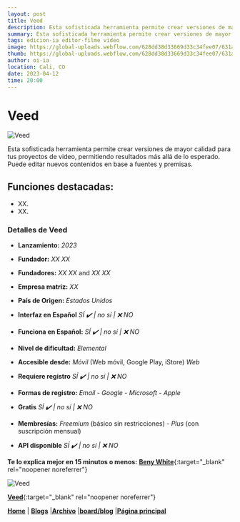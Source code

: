 ```yaml
---
layout: post
title: Veed
description: Esta sofisticada herramienta permite crear versiones de mayor calidad para tus proyectos de video, permitiendo resultados más allá de lo esperado.
summary: Esta sofisticada herramienta permite crear versiones de mayor calidad para tus proyectos de video, permitiendo resultados más allá de lo esperado. Puede editar nuevos contenidos en base a fuentes y premisas.
tags: edicion-ia editor-filme video
image: https://global-uploads.webflow.com/628dd38d33669d33c34fee07/631a1d43a1fda983ccf84cb4_Apps-04.webp
thumb: https://global-uploads.webflow.com/628dd38d33669d33c34fee07/631a1d43a1fda983ccf84cb4_Apps-04.webp
author: oi-ia
location: Cali, CO
date: 2023-04-12
time: 20:00
---
```


# Veed

![Veed](https://global-uploads.webflow.com/628dd38d33669d33c34fee07/631a1d43a1fda983ccf84cb4_Apps-04.webp)

Esta sofisticada herramienta permite crear versiones de mayor calidad para tus proyectos de video, permitiendo resultados más allá de lo esperado. Puede editar nuevos contenidos en base a fuentes y premisas.

## Funciones destacadas:

- XX.
- XX.

### Detalles de Veed

- **Lanzamiento:**
  _2023_

- **Fundador:**
  _XX XX_
- **Fundadores:**
  _XX XX_ and _XX XX_

- **Empresa matriz:**
  _XX_

- **País de Origen:**
  _Estados Unidos_

- **Interfaz en Español**
  _SÍ ✔️ | no_
  _sí | ❌ NO_

- **Funciona en Español:**
  _SÍ ✔️ | no_
  _sí | ❌ NO_

- **Nivel de dificultad:**
  _Elemental_

- **Accesible desde:**
  _Móvil_ (Web móvil, Google Play, iStore)
  _Web_

- **Requiere registro**
  _SÍ ✔️ | no_
  _sí | ❌ NO_

- **Formas de registro:**
  _Email_ - _Google_ - _Microsoft_ - _Apple_

- **Gratis**
  _SÍ ✔️ | no_
  _sí | ❌ NO_

- **Membresías:**
  _Freemium_ (básico sin restricciones) - _Plus_ (con suscripción mensual)

- **API disponible**
  _SÍ ✔️ | no_
  _sí | ❌ NO_

**Te lo explica mejor en 15 minutos o menos:**
[**Beny White**](https://www.youtube.com/watch?v=eEwlgYpptPk){:target="\_blank" rel="noopener noreferrer"}

![Veed](https://global-uploads.webflow.com/628dd38d33669d33c34fee07/631a1d43a1fda983ccf84cb4_Apps-04.webp)

[**Veed**](https://www.veed.io/){:target="\_blank" rel="noopener noreferrer"}

[**Home**](https://lucfreelance.github.io/board/) | [**Blogs**](https://oportunidadesilimitadas.com/blogs/_site/index.html) |[**Archivo**](https://lucfreelance.github.io/board/archive/) |[**board/blog**](https://lucfreelance.github.io/board/blog/) |[**Página principal**](https://oportunidadesilimitadas.com)
